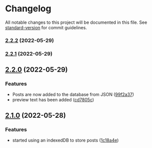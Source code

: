 # Changelog

All notable changes to this project will be documented in this file. See [standard-version](https://github.com/conventional-changelog/standard-version) for commit guidelines.

### [2.2.2](https://github.com/pure-js/local-microblogging-client/compare/v2.2.1...v2.2.2) (2022-05-29)

### [2.2.1](https://github.com/pure-js/local-microblogging-client/compare/v2.2.0...v2.2.1) (2022-05-29)

## [2.2.0](https://github.com/pure-js/local-microblogging-client/compare/v2.1.0...v2.2.0) (2022-05-29)


### Features

* Posts are now added to the database from JSON ([99f2a37](https://github.com/pure-js/local-microblogging-client/commit/99f2a37916895038613ad185986aaa0ebc2ea41d))
* preview text has been added ([cd7805c](https://github.com/pure-js/local-microblogging-client/commit/cd7805c748935595aef25bf48b6f8b578560e3cd))

## [2.1.0](https://github.com/pure-js/local-microblogging-client/compare/v2.0.2...v2.1.0) (2022-05-28)


### Features

* started using an indexedDB to store posts ([1c18a4e](https://github.com/pure-js/local-microblogging-client/commit/1c18a4eccb69f1f6068b740517fefd2618254cc7))
